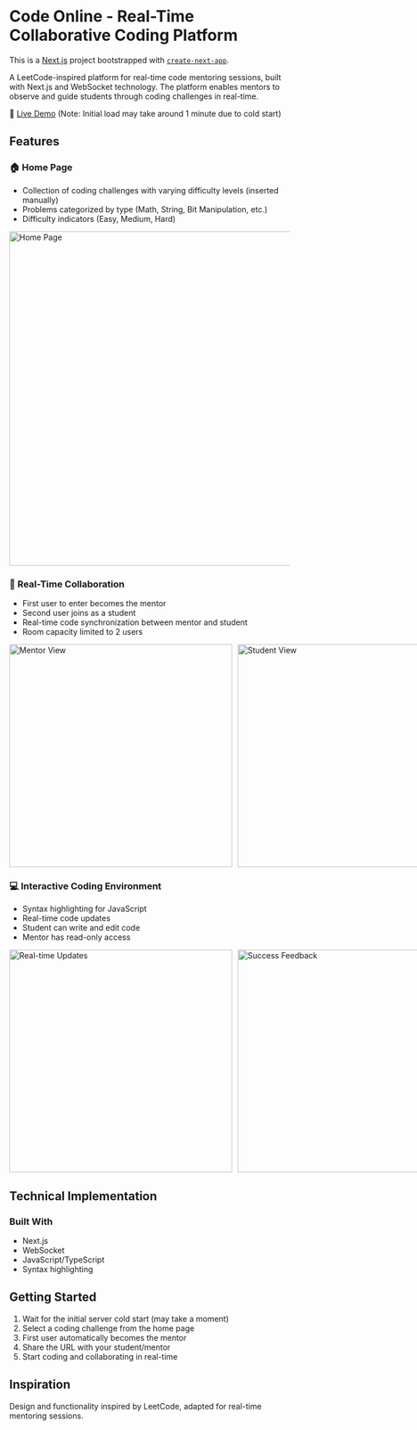 # Code Online - Real-Time Collaborative Coding Platform

This is a [Next.js](https://nextjs.org/) project bootstrapped with [`create-next-app`](https://github.com/vercel/next.js/tree/canary/packages/create-next-app).

A LeetCode-inspired platform for real-time code mentoring sessions, built with Next.js and WebSocket technology. The platform enables mentors to observe and guide students through coding challenges in real-time.

🔗 [Live Demo](https://online-coding-frontend.onrender.com) (Note: Initial load may take around 1 minute due to cold start)

## Features

### 🏠 Home Page
- Collection of coding challenges with varying difficulty levels (inserted manually)
- Problems categorized by type (Math, String, Bit Manipulation, etc.)
- Difficulty indicators (Easy, Medium, Hard)

<img width="600" alt="Home Page" src="https://github.com/user-attachments/assets/89b2e514-d650-4299-9d89-c48a83915648">

### 👥 Real-Time Collaboration
- First user to enter becomes the mentor
- Second user joins as a student
- Real-time code synchronization between mentor and student
- Room capacity limited to 2 users

<div style="display: flex; gap: 10px; margin-bottom: 20px;">
    <img width="400" alt="Mentor View" src="https://github.com/user-attachments/assets/4857b671-22b7-4714-ba9f-9253b4c24da8">
    <img width="400" alt="Student View" src="https://github.com/user-attachments/assets/b90339c7-2556-4773-8249-24eb69bdb591">
</div>

### 💻 Interactive Coding Environment
- Syntax highlighting for JavaScript
- Real-time code updates
- Student can write and edit code
- Mentor has read-only access

<div style="display: flex; gap: 10px; margin-bottom: 20px;">
    <img width="400" alt="Real-time Updates" src="https://github.com/user-attachments/assets/13f76be8-95ef-4717-8f39-4ba39aa5d2af">
    <img width="400" alt="Success Feedback" src="https://github.com/user-attachments/assets/f3cb05dd-84c4-4461-bd16-083d3d163101">
</div>

## Technical Implementation

### Built With
- Next.js
- WebSocket
- JavaScript/TypeScript
- Syntax highlighting

## Getting Started
1. Wait for the initial server cold start (may take a moment)
2. Select a coding challenge from the home page
3. First user automatically becomes the mentor
4. Share the URL with your student/mentor
5. Start coding and collaborating in real-time

## Inspiration
Design and functionality inspired by LeetCode, adapted for real-time mentoring sessions.
